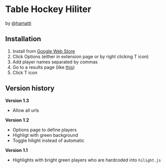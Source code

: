 # Table Hockey Hiliter

by [@hamatti](https://twitter.com/hamatti)

Installation
--

1. Install from [Google Web Store](https://chrome.google.com/webstore/detail/table-hockey-hiliter/pgemehledikjopfbciipddlgicmlpkbk)
2. Click Options (either in extension page or by right clicking T icon)
3. Add player names separated by commas
4. Go to a results page (like [this](http://poytajaakiekko.net/tilastot/spol/live/147_Helsinki/147_helsinkiopen_basicgroups.tnmt.html))
5. Click T icon

Version history
--
**Version 1.3**
* Allow all urls

**Version 1.2**
* Options page to define players
* Highligt with green background
* Toggle hilight instead of automatic

**Version 1.1**
* Highlights with bright green players who are hardcoded into `hilight.js`

